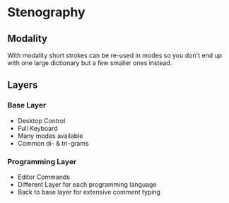 # Stenography

## Modality

With modality short strokes can be re-used in modes so you don't end up with one large dictionary but a few smaller ones instead.

## Layers
### Base Layer
- Desktop Control
- Full Keyboard
- Many modes available
- Common di- & tri-grams

### Programming Layer
- Editor Commands
- Different Layer for each programming language
- Back to base layer for extensive comment typing
